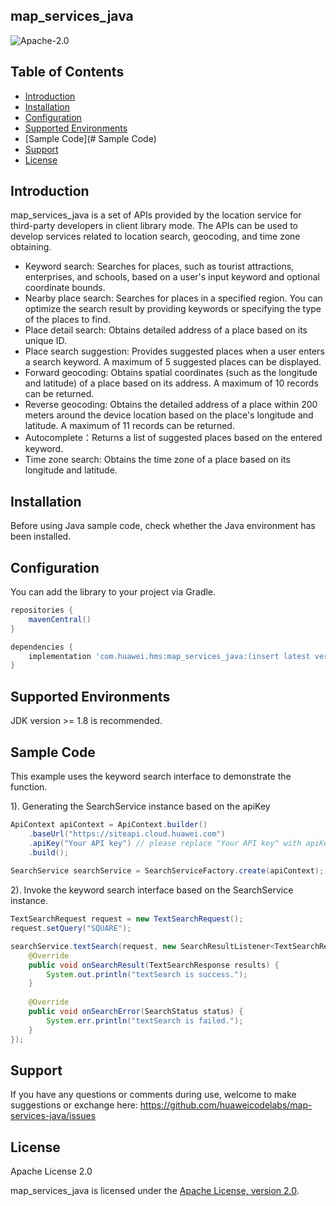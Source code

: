 ## map_services_java

![Apache-2.0](https://img.shields.io/badge/license-Apache-blue)

## Table of Contents

* [Introduction](#introduction)
* [Installation](#installation)
* [Configuration ](#configuration)
* [Supported Environments](#supported-environments)
* [Sample Code](# Sample Code)
* [Support](#Support)
* [License](#license)

## Introduction

map_services_java is a set of APIs provided by the location service for third-party developers in client library mode. The APIs can be used to develop services related to location search, geocoding, and time zone obtaining.

- Keyword search: Searches for places, such as tourist attractions, enterprises, and schools, based on a user's input keyword and optional coordinate bounds.
- Nearby place search: Searches for places in a specified region. You can optimize the search result by providing keywords or specifying the type of the places to find.
- Place detail search: Obtains detailed address of a place based on its unique ID.
- Place search suggestion: Provides suggested places when a user enters a search keyword. A maximum of 5 suggested places can be displayed.
- Forward geocoding: Obtains spatial coordinates (such as the longitude and latitude) of a place based on its address. A maximum of 10 records can be returned.
- Reverse geocoding: Obtains the detailed address of a place within 200 meters around the device location based on the place's longitude and latitude. A maximum of 11 records can be returned.
- Autocomplete：Returns a list of suggested places based on the entered keyword.
- Time zone search: Obtains the time zone of a place based on its longitude and latitude.

## Installation
Before using Java sample code, check whether the Java environment has been installed. 

## Configuration
You can add the library to your project via Gradle.

```groovy
repositories {
    mavenCentral()
}

dependencies {
    implementation 'com.huawei.hms:map_services_java:(insert latest version)'
}
```

## Supported Environments

JDK version >= 1.8 is recommended.

## Sample Code

This example uses the keyword search interface to demonstrate the function.

1). Generating the SearchService instance based on the apiKey
```java
ApiContext apiContext = ApiContext.builder()
    .baseUrl("https://siteapi.cloud.huawei.com")
    .apiKey("Your API key") // please replace "Your API key" with apiKey field value in
    .build();
	
SearchService searchService = SearchServiceFactory.create(apiContext);
```

2). Invoke the keyword search interface based on the SearchService instance.
```java
TextSearchRequest request = new TextSearchRequest();
request.setQuery("SQUARE");

searchService.textSearch(request, new SearchResultListener<TextSearchResponse>() {
    @Override
    public void onSearchResult(TextSearchResponse results) {
        System.out.println("textSearch is success.");
    }
    
    @Override
    public void onSearchError(SearchStatus status) {
        System.err.println("textSearch is failed.");
    }
});
```

## Support

If you have any questions or comments during use, welcome to make suggestions or exchange here: https://github.com/huaweicodelabs/map-services-java/issues

##  License

Apache License 2.0

map_services_java is licensed under the [Apache License, version 2.0](http://www.apache.org/licenses/LICENSE-2.0).
